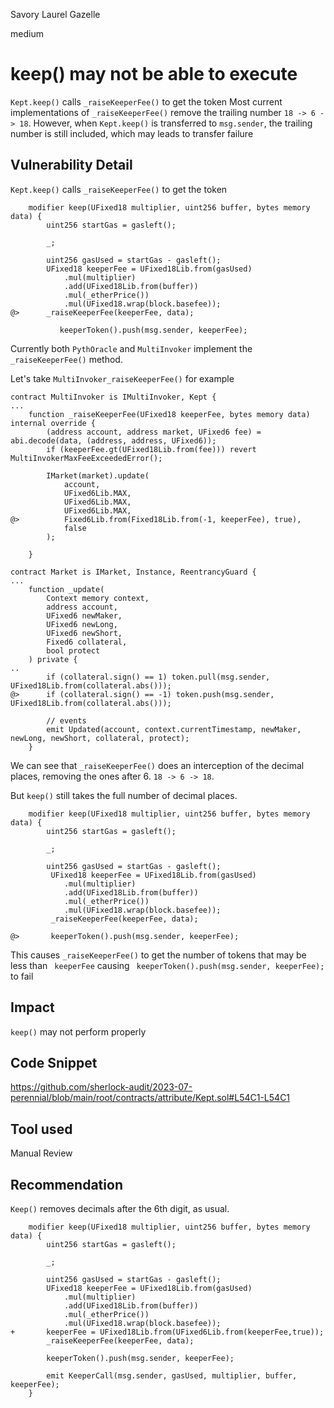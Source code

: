 Savory Laurel Gazelle

medium

# keep() may not be able to execute
`Kept.keep()` calls `_raiseKeeperFee()` to get the token
Most current implementations of `_raiseKeeperFee()` remove the trailing number `18 -> 6 -> 18`.
However, when `Kept.keep()` is transferred to `msg.sender`, the trailing number is still included, which may leads to transfer failure

## Vulnerability Detail
`Kept.keep()` calls `_raiseKeeperFee()` to get the token
```solidity
    modifier keep(UFixed18 multiplier, uint256 buffer, bytes memory data) {
        uint256 startGas = gasleft();

        _;

        uint256 gasUsed = startGas - gasleft();
        UFixed18 keeperFee = UFixed18Lib.from(gasUsed)
            .mul(multiplier)
            .add(UFixed18Lib.from(buffer))
            .mul(_etherPrice())
            .mul(UFixed18.wrap(block.basefee));
@>      _raiseKeeperFee(keeperFee, data);

           keeperToken().push(msg.sender, keeperFee);
```

Currently both `PythOracle` and `MultiInvoker` implement the `_raiseKeeperFee()` method.

Let's take `MultiInvoker_raiseKeeperFee()` for example

```solidity
contract MultiInvoker is IMultiInvoker, Kept {
...
    function _raiseKeeperFee(UFixed18 keeperFee, bytes memory data) internal override {
        (address account, address market, UFixed6 fee) = abi.decode(data, (address, address, UFixed6));
        if (keeperFee.gt(UFixed18Lib.from(fee))) revert MultiInvokerMaxFeeExceededError();

        IMarket(market).update(
            account,
            UFixed6Lib.MAX,
            UFixed6Lib.MAX,
            UFixed6Lib.MAX,
@>          Fixed6Lib.from(Fixed18Lib.from(-1, keeperFee), true),
            false
        );

    }

contract Market is IMarket, Instance, ReentrancyGuard {
...
    function _update(
        Context memory context,
        address account,
        UFixed6 newMaker,
        UFixed6 newLong,
        UFixed6 newShort,
        Fixed6 collateral,
        bool protect
    ) private {
..
        if (collateral.sign() == 1) token.pull(msg.sender, UFixed18Lib.from(collateral.abs()));
@>      if (collateral.sign() == -1) token.push(msg.sender, UFixed18Lib.from(collateral.abs()));

        // events
        emit Updated(account, context.currentTimestamp, newMaker, newLong, newShort, collateral, protect);
    }
```

We can see that `_raiseKeeperFee()` does an interception of the decimal places, removing the ones after 6. `18 -> 6 -> 18`.

But `keep()` still takes the full number of decimal places.
```solidity
    modifier keep(UFixed18 multiplier, uint256 buffer, bytes memory data) {
        uint256 startGas = gasleft();

        _;

        uint256 gasUsed = startGas - gasleft();
         UFixed18 keeperFee = UFixed18Lib.from(gasUsed)
            .mul(multiplier)
            .add(UFixed18Lib.from(buffer))
            .mul(_etherPrice())
            .mul(UFixed18.wrap(block.basefee));
         _raiseKeeperFee(keeperFee, data);

@>       keeperToken().push(msg.sender, keeperFee);
```

This causes `_raiseKeeperFee()` to get the number of tokens that may be less than ` keeperFee`
causing ` keeperToken().push(msg.sender, keeperFee);` to fail


## Impact

`keep()` may not perform properly

## Code Snippet

https://github.com/sherlock-audit/2023-07-perennial/blob/main/root/contracts/attribute/Kept.sol#L54C1-L54C1

## Tool used

Manual Review

## Recommendation

`Keep()` removes decimals after the 6th digit, as usual.

```solidity
    modifier keep(UFixed18 multiplier, uint256 buffer, bytes memory data) {
        uint256 startGas = gasleft();

        _;

        uint256 gasUsed = startGas - gasleft();
        UFixed18 keeperFee = UFixed18Lib.from(gasUsed)
            .mul(multiplier)
            .add(UFixed18Lib.from(buffer))
            .mul(_etherPrice())
            .mul(UFixed18.wrap(block.basefee));
+       keeperFee = UFixed18Lib.from(UFixed6Lib.from(keeperFee,true));
        _raiseKeeperFee(keeperFee, data);

        keeperToken().push(msg.sender, keeperFee);

        emit KeeperCall(msg.sender, gasUsed, multiplier, buffer, keeperFee);
    }
```